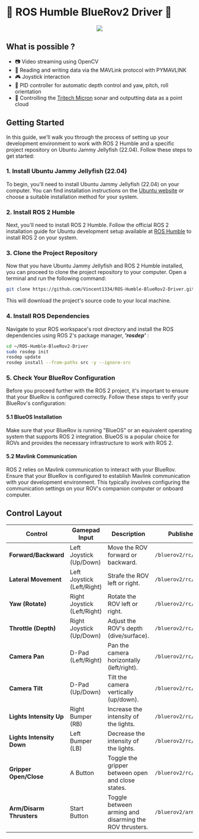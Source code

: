 # 🐢 ROS Humble BlueRov2 Driver 🌊

<p align="center">
  <img src="img/banner.jpg" />
</p>

## What is possible ?
- 📷 Video streaming using OpenCV 
- 📜 Reading and writing data via the MAVLink protocol with PYMAVLINK
- 🎮 Joystick interaction 
- 🤖 PID controller for automatic depth control and yaw, pitch, roll orientation 
- 🌊 Controlling the [Tritech Micron](https://www.tritech.co.uk/products/micron-sonar) sonar and outputting data as a point cloud 

## Getting Started
In this guide, we'll walk you through the process of setting up your development environment to work with ROS 2 Humble and a specific project repository on Ubuntu Jammy Jellyfish (22.04). Follow these steps to get started:

### 1. Install Ubuntu Jammy Jellyfish (22.04)
To begin, you'll need to install Ubuntu Jammy Jellyfish (22.04) on your computer. You can find installation instructions on the [Ubuntu website](https://ubuntu.com/download/desktop) or choose a suitable installation method for your system.

### 2. Install ROS 2 Humble
Next, you'll need to install ROS 2 Humble. Follow the official ROS 2 installation guide for Ubuntu development setup available at [ROS Humble](https://docs.ros.org/en/humble/Installation/Alternatives/Ubuntu-Development-Setup.html) to install ROS 2 on your system.

### 3. Clone the Project Repository
Now that you have Ubuntu Jammy Jellyfish and ROS 2 Humble installed, you can proceed to clone the project repository to your computer. Open a terminal and run the following command:

```bash
git clone https://github.com/Vincent1334/ROS-Humble-BlueRov2-Driver.git -b nebverse
```

This will download the project's source code to your local machine.

### 4. Install ROS Dependencies
Navigate to your ROS workspace's root directory and install the ROS dependencies using ROS 2's package manager, ***'rosdep'*** :

```bash
cd ~/ROS-Humble-BlueRov2-Driver
sudo rosdep init
rosdep update
rosdep install --from-paths src -y --ignore-src
```

### 5. Check Your BlueRov Configuration
Before you proceed further with the ROS 2 project, it's important to ensure that your BlueRov is configured correctly. Follow these steps to verify your BlueRov's configuration:

#### 5.1 BlueOS Installation

Make sure that your BlueRov is running "BlueOS" or an equivalent operating system that supports ROS 2 integration. BlueOS is a popular choice for ROVs and provides the necessary infrastructure to work with ROS 2.

#### 5.2 Mavlink Communication

ROS 2 relies on Mavlink communication to interact with your BlueRov. Ensure that your BlueRov is configured to establish Mavlink communication with your development environment. This typically involves configuring the communication settings on your ROV's companion computer or onboard computer.

## Control Layout
| **Control**              | **Gamepad Input**        | **Description**                                                | **Published Topic**       |
|---------------------------|--------------------------|----------------------------------------------------------------|---------------------------|
| **Forward/Backward**      | Left Joystick (Up/Down)  | Move the ROV forward or backward.                             | `/bluerov2/rc/forward`    |
| **Lateral Movement**      | Left Joystick (Left/Right)| Strafe the ROV left or right.                                  | `/bluerov2/rc/lateral`    |
| **Yaw (Rotate)**          | Right Joystick (Left/Right)| Rotate the ROV left or right.                                 | `/bluerov2/rc/yaw`        |
| **Throttle (Depth)**      | Right Joystick (Up/Down) | Adjust the ROV's depth (dive/surface).                        | `/bluerov2/rc/throttle`   |
| **Camera Pan**            | D-Pad (Left/Right)      | Pan the camera horizontally (left/right).                     | `/bluerov2/rc/camera_pan` |
| **Camera Tilt**           | D-Pad (Up/Down)         | Tilt the camera vertically (up/down).                         | `/bluerov2/rc/camera_tilt`|
| **Lights Intensity Up**   | Right Bumper (RB)        | Increase the intensity of the lights.                         | `/bluerov2/rc/lights`     |
| **Lights Intensity Down** | Left Bumper (LB)         | Decrease the intensity of the lights.                         | `/bluerov2/rc/lights`     |
| **Gripper Open/Close**    | A Button                | Toggle the gripper between open and close states.             | `/bluerov2/rc/gripper`    |
| **Arm/Disarm Thrusters**  | Start Button             | Toggle between arming and disarming the ROV thrusters.         | `/bluerov2/arm`           |

